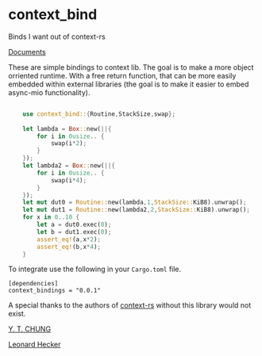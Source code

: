 # context_bind
Binds I want out of context-rs

[Documents](https://valarauca.github.io/context_bind/context_bind/index.html)

These are simple bindings to context lib. The goal is to make a more object orriented runtime. With a free return function,
that can be more easily embedded within external libraries (the goal is to make it easier to embed async-mio functionality).

```rust

    use context_bind::{Routine,StackSize,swap};
    
    let lambda = Box::new(||{
        for i in 0usize.. {
            swap(i*2);
        }
    });
    let lambda2 = Box::new(||{
        for i in 0usize.. {
            swap(i*4);
        }
    });
    let mut dut0 = Routine::new(lambda,1,StackSize::KiB8).unwrap();
    let mut dut1 = Routine::new(lambda2,2,StackSize::KiB8).unwrap();
    for x in 0..10 {
        let a = dut0.exec(0);
        let b = dut1.exec(0);
        assert_eq!(a,x*2);
        assert_eq!(b,x*4);
    }

```

To integrate use the following in your `Cargo.toml` file.

```
[dependencies]
context_bindings = "0.0.1"
```

A special thanks to the authors of [context-rs](https://github.com/zonyitoo/context-rs) without this library would not exist.

[Y. T. CHUNG](https://github.com/zonyitoo)

[Leonard Hecker](https://github.com/lhecker)

